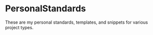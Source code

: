 # PersonalStandards
These are my personal standards, templates, and snippets for various project types. 
